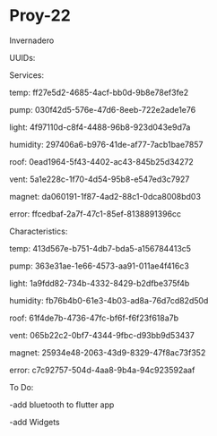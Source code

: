 # Proy-22
Invernadero

UUIDs:

Services:

temp: ff27e5d2-4685-4acf-bb0d-9b8e78ef3fe2

pump: 030f42d5-576e-47d6-8eeb-722e2ade1e76

light: 4f97110d-c8f4-4488-96b8-923d043e9d7a

humidity: 297406a6-b976-41de-af77-7acb1bae7857

roof: 0ead1964-5f43-4402-ac43-845b25d34272

vent: 5a1e228c-1f70-4d54-95b8-e547ed3c7927

magnet: da060191-1f87-4ad2-88c1-0dca8008bd03

error: ffcedbaf-2a7f-47c1-85ef-8138891396cc

Characteristics:

temp: 413d567e-b751-4db7-bda5-a156784413c5

pump: 363e31ae-1e66-4573-aa91-011ae4f416c3

light: 1a9fdd82-734b-4332-8429-b2dfbe375f4b

humidity: fb76b4b0-61e3-4b03-ad8a-76d7cd82d50d

roof: 61f4de7b-4736-47fc-bf6f-f6f23f618a7b

vent: 065b22c2-0bf7-4344-9fbc-d93bb9d53437

magnet: 25934e48-2063-43d9-8329-47f8ac73f352

error: c7c92757-504d-4aa8-9b4a-94c923592aaf

To Do:

-add bluetooth to flutter app

-add Widgets

